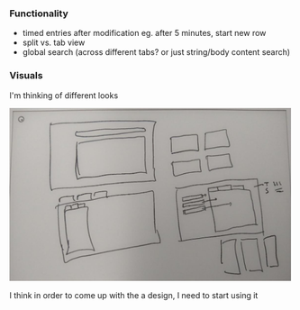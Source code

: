 ### Functionality
- timed entries after modification eg. after 5 minutes, start new row
- split vs. tab view
- global search (across different tabs? or just string/body content search)

### Visuals

I'm thinking of different looks

<img src="./layouts.JPG" width="500"/>

I think in order to come up with the a design, I need to start using it